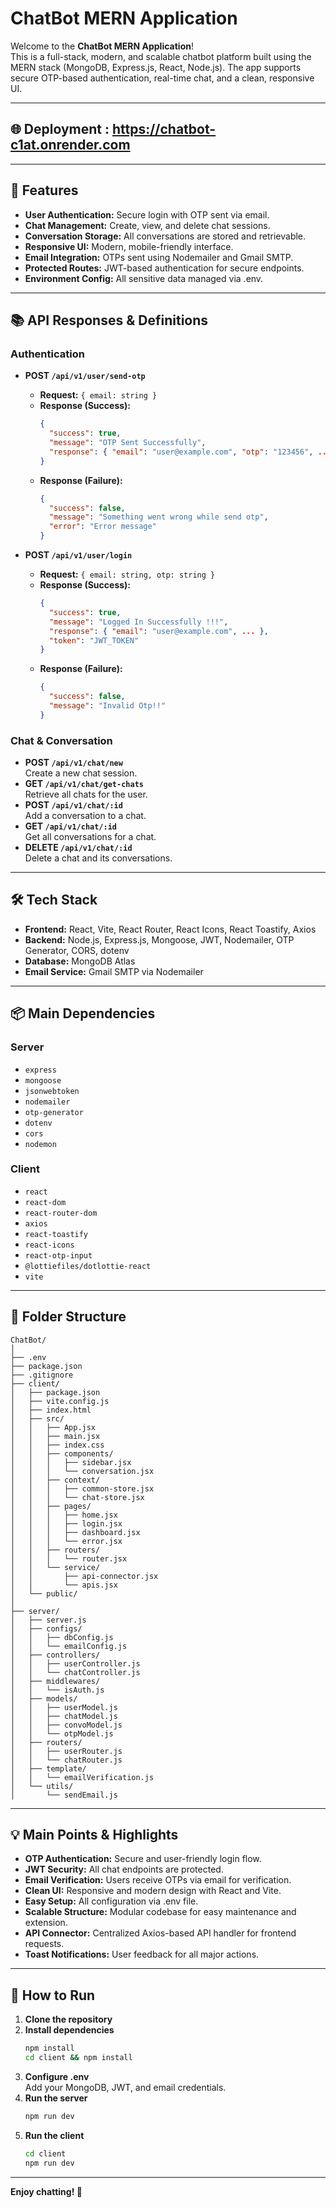 # ChatBot MERN Application

Welcome to the **ChatBot MERN Application**!  
This is a full-stack, modern, and scalable chatbot platform built using the MERN stack (MongoDB, Express.js, React, Node.js). The app supports secure OTP-based authentication, real-time chat, and a clean, responsive UI.

---

## 🌐 Deployment : https://chatbot-c1at.onrender.com

---

## 🚀 Features

- **User Authentication:** Secure login with OTP sent via email.
- **Chat Management:** Create, view, and delete chat sessions.
- **Conversation Storage:** All conversations are stored and retrievable.
- **Responsive UI:** Modern, mobile-friendly interface.
- **Email Integration:** OTPs sent using Nodemailer and Gmail SMTP.
- **Protected Routes:** JWT-based authentication for secure endpoints.
- **Environment Config:** All sensitive data managed via .env.

---

## 📚 API Responses & Definitions

### Authentication

- **POST `/api/v1/user/send-otp`**
  - **Request:** `{ email: string }`
  - **Response (Success):**
    ```json
    {
      "success": true,
      "message": "OTP Sent Successfully",
      "response": { "email": "user@example.com", "otp": "123456", ... }
    }
    ```
  - **Response (Failure):**
    ```json
    {
      "success": false,
      "message": "Something went wrong while send otp",
      "error": "Error message"
    }
    ```

- **POST `/api/v1/user/login`**
  - **Request:** `{ email: string, otp: string }`
  - **Response (Success):**
    ```json
    {
      "success": true,
      "message": "Logged In Successfully !!!",
      "response": { "email": "user@example.com", ... },
      "token": "JWT_TOKEN"
    }
    ```
  - **Response (Failure):**
    ```json
    {
      "success": false,
      "message": "Invalid Otp!!"
    }
    ```

### Chat & Conversation

- **POST `/api/v1/chat/new`**  
  Create a new chat session.
- **GET `/api/v1/chat/get-chats`**  
  Retrieve all chats for the user.
- **POST `/api/v1/chat/:id`**  
  Add a conversation to a chat.
- **GET `/api/v1/chat/:id`**  
  Get all conversations for a chat.
- **DELETE `/api/v1/chat/:id`**  
  Delete a chat and its conversations.

---

## 🛠️ Tech Stack

- **Frontend:** React, Vite, React Router, React Icons, React Toastify, Axios
- **Backend:** Node.js, Express.js, Mongoose, JWT, Nodemailer, OTP Generator, CORS, dotenv
- **Database:** MongoDB Atlas
- **Email Service:** Gmail SMTP via Nodemailer

---

## 📦 Main Dependencies

### Server

- `express`
- `mongoose`
- `jsonwebtoken`
- `nodemailer`
- `otp-generator`
- `dotenv`
- `cors`
- `nodemon`

### Client

- `react`
- `react-dom`
- `react-router-dom`
- `axios`
- `react-toastify`
- `react-icons`
- `react-otp-input`
- `@lottiefiles/dotlottie-react`
- `vite`

---

## 📁 Folder Structure

```
ChatBot/
│
├── .env
├── package.json
├── .gitignore
├── client/
│   ├── package.json
│   ├── vite.config.js
│   ├── index.html
│   ├── src/
│   │   ├── App.jsx
│   │   ├── main.jsx
│   │   ├── index.css
│   │   ├── components/
│   │   │   ├── sidebar.jsx
│   │   │   └── conversation.jsx
│   │   ├── context/
│   │   │   ├── common-store.jsx
│   │   │   └── chat-store.jsx
│   │   ├── pages/
│   │   │   ├── home.jsx
│   │   │   ├── login.jsx
│   │   │   ├── dashboard.jsx
│   │   │   └── error.jsx
│   │   ├── routers/
│   │   │   └── router.jsx
│   │   └── service/
│   │       ├── api-connector.jsx
│   │       └── apis.jsx
│   └── public/
│
├── server/
│   ├── server.js
│   ├── configs/
│   │   ├── dbConfig.js
│   │   └── emailConfig.js
│   ├── controllers/
│   │   ├── userController.js
│   │   └── chatController.js
│   ├── middlewares/
│   │   └── isAuth.js
│   ├── models/
│   │   ├── userModel.js
│   │   ├── chatModel.js
│   │   ├── convoModel.js
│   │   └── otpModel.js
│   ├── routers/
│   │   ├── userRouter.js
│   │   └── chatRouter.js
│   ├── template/
│   │   └── emailVerification.js
│   └── utils/
│       └── sendEmail.js
```

---

## 💡 Main Points & Highlights

- **OTP Authentication:** Secure and user-friendly login flow.
- **JWT Security:** All chat endpoints are protected.
- **Email Verification:** Users receive OTPs via email for verification.
- **Clean UI:** Responsive and modern design with React and Vite.
- **Easy Setup:** All configuration via .env file.
- **Scalable Structure:** Modular codebase for easy maintenance and extension.
- **API Connector:** Centralized Axios-based API handler for frontend requests.
- **Toast Notifications:** User feedback for all major actions.

---

## 📝 How to Run

1. **Clone the repository**
2. **Install dependencies**
   ```sh
   npm install
   cd client && npm install
   ```
3. **Configure .env**  
   Add your MongoDB, JWT, and email credentials.
4. **Run the server**
   ```sh
   npm run dev
   ```
5. **Run the client**
   ```sh
   cd client
   npm run dev
   ```

---

**Enjoy chatting! 🚀**
